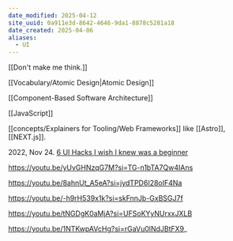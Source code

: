 ```yaml
---
date_modified: 2025-04-12
site_uuid: 0a911e3d-8642-4646-9da1-8878c5281a18
date_created: 2025-04-06
aliases:
  - UI
---
```


[[Don't make me think.]]

[[Vocabulary/Atomic Design|Atomic Design]]

[[Component-Based Software Architecture]]

[[JavaScript]]

[[concepts/Explainers for Tooling/Web Frameworks]] like [[Astro]], [[NEXT.js]].  

2022, Nov 24. [6 UI Hacks I wish I knew was a beginner](https://youtu.be/88XxC0_zs74?si=lHjg_3-RYwg0b-BO) 


https://youtu.be/yUvGHNzqG7M?si=TG-n1bTA7Qw4IAns

https://youtu.be/8ahnUt_A5eA?si=jydTPD6I28oIF4Na

https://youtu.be/-h9rH539x1k?si=skFnnJb-GxBSGJ7f

https://youtu.be/tNGDgK0aMjA?si=UFSoKYyNUrxxJXLB

https://youtu.be/1NTKwpAVcHg?si=rGaVu0lNdJBtFX9_